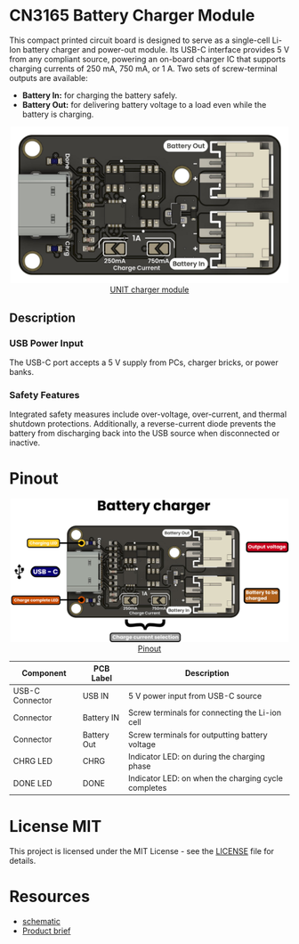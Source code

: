 # CN3165 Battery Charger Module

This compact printed circuit board is designed to serve as a single-cell Li-Ion battery charger and power-out module. Its USB-C interface provides 5 V from any compliant source, powering an on-board charger IC that supports charging currents of 250 mA, 750 mA, or 1 A. Two sets of screw-terminal outputs are available:

* **Battery In:** for charging the battery safely.
* **Battery Out:** for delivering battery voltage to a load even while the battery is charging.

<div align="center">
<a href="./cn3165_battery_charger_module.pdf"><img src="hardware/resources/top.png" width="500px"><br/> UNIT charger module</a>
</div>

## Description 

### USB Power Input

The USB-C port accepts a 5 V supply from PCs, charger bricks, or power banks.

### Safety Features

Integrated safety measures include over-voltage, over-current, and thermal shutdown protections. Additionally, a reverse-current diode prevents the battery from discharging back into the USB source when disconnected or inactive.


# Pinout
<div align="center">
    <a href="#"><img src="hardware/resources/charger_pinout.jpg" width="500px"><br/>Pinout</a>
    <br/>


</div>

<div align="center">

| Component         | PCB Label   | Description                                        |
|-------------------|-------------|----------------------------------------------------|
| USB-C Connector   | USB IN      | 5 V power input from USB-C source                  |
| Connector         | Battery IN  | Screw terminals for connecting the Li-ion cell     |
| Connector         | Battery Out | Screw terminals for outputting battery voltage     |
| CHRG LED          | CHRG        | Indicator LED: on during the charging phase        |
| DONE LED          | DONE        | Indicator LED: on when the charging cycle completes|

</div>


# License MIT 
This project is licensed under the MIT License - see the [LICENSE](LICENSE) file for details.

# Resources

- [schematic](./hardware/UE0089-SCH-CN3165_Cargador_de_baterias-001-T.pdf)
- [Product brief](./cn3165_battery_charger_module.pdf)
